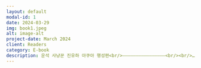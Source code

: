 ```yaml
---
layout: default
modal-id: 1
date: 2024-03-29
img: book1.jpeg
alt: image-alt
project-date: March 2024
client: Readers
category: E-book
description: 운석 사냥꾼 진유하 아쿠아 행성편<br/>――――――――――――――――<br/><br/>…발걸음을 돌리려던 찰나, 나는 갑자기 두려움보다는 호기심이 강하게 솟구쳤다. 결국 운석 사냥꾼이 되어 내가 모험의 길을 선택한 것은 아무도 쉽게 보지 못한 미지의 세계를 탐험해 보고 싶었던 마음에서 시작된 것이 아니었나? 진로를 바꾸어 새로운 직업을 선택했었던 그 당시의 나의 초심을 떠올려 보았다. 지난 몇 년 동안 전 세계를 누비며 경험을 쌓아온 나는, 이런 불확실한 위험에도 발길을 돌려야 할 만큼 나약하지 않을 것이다. 나의 탐구 본능을 무시하고 등을 돌리기에는 무언가 엄청난 것이 안에 있을 거라는 강한 확신이 들었다. 나는 나도 모르게 발걸음을 돌려 통로 쪽으로 향했다… <br/><br/>20XX년, 한국. 진유하는 운석을 채취해 파는 일을 하는 '운석 사냥꾼'이다. 어느 날, 운석이 떨어졌을 것이라는 신호음을 듣고 인공지능 비서 프리멀과 함께 우유트 사막으로 향한다. 하지만 아무리 찾아도 운석은커녕 아무것도 보이지 않는데∙∙∙. 도대체 어떻게 된 영문일까? 지구의 환경 문제를 해결하기 위한 가설을 담은 SF 소설. <br/><br/>저자 ｜ 이은조, 박정빈<br/><br/>편집 ｜ 이은조, 박정빈<br/><br/>표지 디자인 ｜ 이은조<br/><br/>삽화 ｜ 이은조<br/><br/>펴낸이 ｜ 이은조<br/><br/>발행일 ｜ 2024년 3월 29일<br/><br/>가격 ｜ 8,000원<br/><br/>#SF #SF소설 #과학 #소설 #환경 #외계인 #모험
---
```

